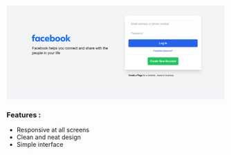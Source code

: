 ![alt text](image.png)

### Features : 
   - Responsive at all screens
   - Clean and neat design 
   - Simple interface